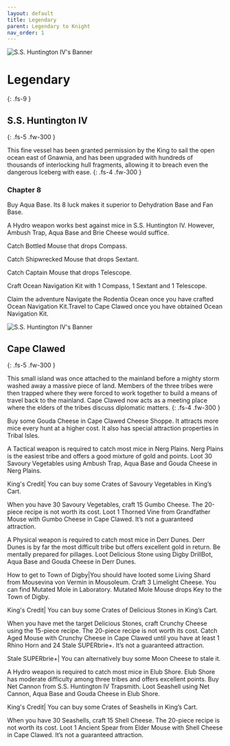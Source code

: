 ```yaml
---
layout: default
title: Legendary
parent: Legendary to Knight
nav_order: 1
---
```


 <img src="https://www.mousehuntgame.com/images/environments/0d758141f6bcbe0a231985c578714538.jpg" alt="S.S. Huntington IV's Banner"> 

# Legendary
{: .fs-9 }

## S.S. Huntington IV
{: .fs-5 .fw-300 }

This fine vessel has been granted permission by the King to sail the open ocean east of Gnawnia, and has been upgraded with hundreds of thousands of interlocking hull fragments, allowing it to breach even the dangerous Iceberg with ease.
{: .fs-4 .fw-300 }

### Chapter 8

Buy Aqua Base. Its 8 luck makes it superior to Dehydration Base and Fan Base.

A Hydro weapon works best against mice in S.S. Huntington IV. However, Ambush Trap, Aqua Base and Brie Cheese would suffice.

Catch Bottled Mouse that drops Compass.

Catch Shipwrecked Mouse that drops Sextant.

Catch Captain Mouse that drops Telescope.

Craft Ocean Navigation Kit with 1 Compass, 1 Sextant and 1 Telescope.

Claim the adventure Navigate the Rodentia Ocean once you have crafted Ocean Navigation Kit.Travel to Cape Clawed once you have obtained Ocean Navigation Kit.

<img src="https://www.mousehuntgame.com/images/environments/0d758141f6bcbe0a231985c578714538.jpg" alt="S.S. Huntington IV's Banner"> 

## Cape Clawed
{: .fs-5 .fw-300 }

This small island was once attached to the mainland before a mighty storm washed away a massive piece of land. Members of the three tribes were then trapped where they were forced to work together to build a means of travel back to the mainland. Cape Clawed now acts as a meeting place where the elders of the tribes discuss diplomatic matters.
{: .fs-4 .fw-300 }

Buy some Gouda Cheese in Cape Clawed Cheese Shoppe. It attracts more mice every hunt at a higher cost. It also has special attraction properties in Tribal Isles.

A Tactical weapon is required to catch most mice in Nerg Plains. Nerg Plains is the easiest tribe and offers a good mixture of gold and points. Loot 30 Savoury Vegetables using Ambush Trap, Aqua Base and Gouda Cheese in Nerg Plains.

King's Credit| You can buy some Crates of Savoury Vegetables in King’s Cart.

When you have 30 Savoury Vegetables, craft 15 Gumbo Cheese. The 20-piece recipe is not worth its cost. Loot 1 Thorned Vine from Grandfather Mouse with Gumbo Cheese in Cape Clawed. It’s not a guaranteed attraction.

A Physical weapon is required to catch most mice in Derr Dunes. Derr Dunes is by far the most difficult tribe but offers excellent gold in return. Be mentally prepared for pillages. Loot Delicious Stone using Digby DrillBot, Aqua Base and Gouda Cheese in Derr Dunes. 

How to get to Town of Digby|You should have looted some Living Shard from Mousevina von Vermin in Mousoleum. Craft 3 Limelight Cheese. You can find Mutated Mole in Laboratory. Mutated Mole Mouse drops Key to the Town of Digby.

King's Credit| You can buy some Crates of Delicious Stones in King’s Cart.

When you have met the target Delicious Stones, craft Crunchy Cheese using the 15-piece recipe. The 20-piece recipe is not worth its cost. Catch Aged Mouse with Crunchy Cheese in Cape Clawed until you have at least 1 Rhino Horn and 24 Stale SUPERbrie+. It’s not a guaranteed attraction.

Stale SUPERbrie+| You can alternatively buy some Moon Cheese to stale it.

A Hydro weapon is required to catch most mice in Elub Shore. Elub Shore has moderate difficulty among three tribes and offers excellent points. Buy Net Cannon from S.S. Huntington IV Trapsmith. Loot Seashell using Net Cannon, Aqua Base and Gouda Cheese in Elub Shore.

King's Credit| You can buy some Crates of Seashells in King’s Cart.

When you have 30 Seashells, craft 15 Shell Cheese. The 20-piece recipe is not worth its cost.
Loot 1 Ancient Spear from Elder Mouse with Shell Cheese in Cape Clawed. It’s not a guaranteed attraction. 